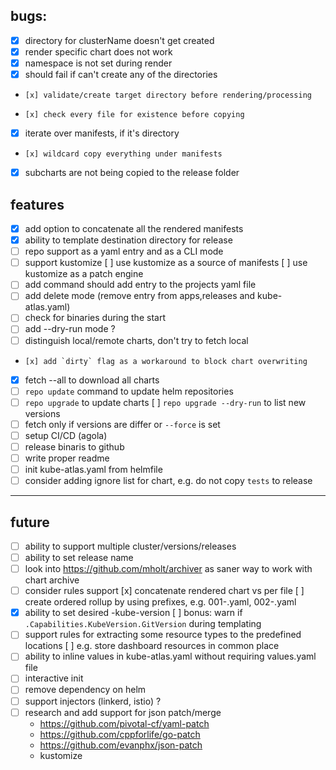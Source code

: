 ## bugs:
* [x] directory for clusterName doesn't get created
* [x] render specific chart does not work
* [x] namespace is not set during render
* [x] should fail if can't create any of the directories
*     [x] validate/create target directory before rendering/processing
*     [x] check every file for existence before copying 
* [x] iterate over manifests, if it's directory
*     [x] wildcard copy everything under manifests
* [x] subcharts are not being copied to the release folder
## features
* [X] add option to concatenate all the rendered manifests
* [x] ability to template destination directory for release
* [ ] repo support as a yaml entry and as a CLI mode
* [ ] support kustomize
    [ ] use kustomize as a source of manifests
    [ ] use kustomize as a patch engine
* [ ] add command should add entry to the projects yaml file
* [ ] add delete mode (remove entry from apps,releases and kube-atlas.yaml)
* [ ] check for binaries during the start  
* [ ] add --dry-run mode ?
* [ ] distinguish local/remote charts, don't try to fetch local
*     [x] add `dirty` flag as a workaround to block chart overwriting 
* [x] fetch --all to download all charts
* [ ] `repo update` command to update helm repositories
* [ ] `repo upgrade` to update charts
      [ ] `repo upgrade --dry-run` to list new versions
* [ ] fetch only if versions are differ or `--force` is set
* [ ] setup CI/CD (agola)
* [ ] release binaris to github
* [ ] write proper readme
* [ ] init kube-atlas.yaml from helmfile
* [ ] consider adding ignore list for chart, e.g. do not copy `tests` to release

-------
## future
* [ ] ability to support multiple cluster/versions/releases
* [ ] ability to set release name
* [ ] look into https://github.com/mholt/archiver as saner way to work with chart archive
* [ ] consider rules support
    [x] concatenate rendered chart vs per file
    [ ] create ordered rollup by using prefixes, e.g. 001-<namespace>.yaml, 002-<crd>.yaml
* [x] ability to set desired -kube-version
     [ ] bonus: warn if `.Capabilities.KubeVersion.GitVersion` during templating
* [ ] support rules for extracting some resource types to the predefined locations
     [ ] e.g. store dashboard resources in common place
* [ ] ability to inline values in kube-atlas.yaml without requiring values.yaml file
* [ ] interactive init
* [ ] remove dependency on helm
* [ ] support injectors (linkerd, istio) ?
* [ ] research and add support for json patch/merge
    * https://github.com/pivotal-cf/yaml-patch
    * https://github.com/cppforlife/go-patch
    * https://github.com/evanphx/json-patch
    * kustomize
